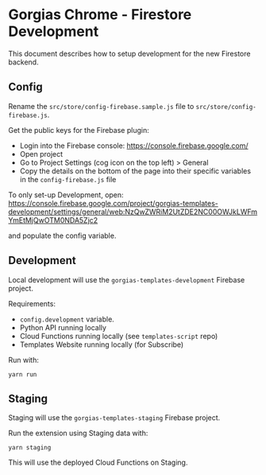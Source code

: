 Gorgias Chrome - Firestore Development
======================================

This document describes how to setup development for the new Firestore backend.

## Config

Rename the `src/store/config-firebase.sample.js` file to `src/store/config-firebase.js`.

Get the public keys for the Firebase plugin:
- Login into the Firebase console: https://console.firebase.google.com/
- Open project
- Go to Project Settings (cog icon on the top left) > General
- Copy the details on the bottom of the page into their specific variables in the `config-firebase.js` file

To only set-up Development, open:
https://console.firebase.google.com/project/gorgias-templates-development/settings/general/web:NzQwZWRiM2UtZDE2NC00OWJkLWFmYmEtMjQwOTM0NDA5Zjc2

and populate the config variable.

## Development

Local development will use the `gorgias-templates-development` Firebase project.

Requirements:
- `config.development` variable.
- Python API running locally
- Cloud Functions running locally (see `templates-script` repo)
- Templates Website running locally (for Subscribe)


Run with:

```
yarn run
```

## Staging

Staging will use the `gorgias-templates-staging` Firebase project.

Run the extension using Staging data with:

```
yarn staging
```

This will use the deployed Cloud Functions on Staging.


